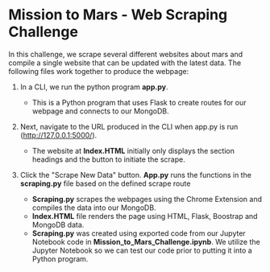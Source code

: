 # Mission to Mars - Web Scraping Challenge

In this challenge, we scrape several different websites about mars and compile a single website that can be updated with the latest data.  The following files work together to produce the webpage:

1.  In a CLI, we run the python program **app.py**.  
    * This is a Python program that uses Flask to create routes for our webpage and connects to our MongoDB.
    
2.  Next, navigate to the URL produced in the CLI when app.py is run (http://127.0.0.1:5000/).  
    * The website at **Index.HTML** initially only displays the section headings and the button to initiate the scrape.

3.  Click the "Scrape New Data" button.  **App.py** runs the functions in the **scraping.py** file based on the defined scrape route   
    *  **Scraping.py** scrapes the webpages using the Chrome Extension and compiles the data into our MongoDB.  
    *  **Index.HTML** file renders the page using HTML, Flask, Boostrap and MongoDB data.
    * **Scraping.py** was created using exported code from our Jupyter Notebook code in **Mission_to_Mars_Challenge.ipynb**.  We utilize the Jupyter Notebook so we can test our code prior to putting it into a Python program.
